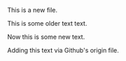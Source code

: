 This is a new file.

This is some older text text.

Now this is some new text.

Adding this text via Github's origin file.

